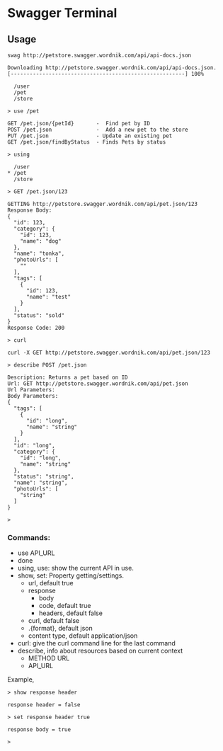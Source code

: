 # Swagger Terminal


## Usage

```
swag http://petstore.swagger.wordnik.com/api/api-docs.json

Downloading http://petstore.swagger.wordnik.com/api/api-docs.json.
[-------------------------------------------------------] 100%

  /user
  /pet
  /store

> use /pet

GET /pet.json/{petId}       -  Find pet by ID
POST /pet.json              -  Add a new pet to the store
PUT /pet.json               - Update an existing pet
GET /pet.json/findByStatus  - Finds Pets by status

> using 

  /user
* /pet
  /store

> GET /pet.json/123

GETTING http://petstore.swagger.wordnik.com/api/pet.json/123
Response Body: 
{
  "id": 123,
  "category": {
    "id": 123,
    "name": "dog"
  },
  "name": "tonka",
  "photoUrls": [
    ""
  ],
  "tags": [
    {
      "id": 123,
      "name": "test"
    }
  ],
  "status": "sold"
}
Response Code: 200

> curl

curl -X GET http://petstore.swagger.wordnik.com/api/pet.json/123

> describe POST /pet.json

Description: Returns a pet based on ID
Url: GET http://petstore.swagger.wordnik.com/api/pet.json
Url Parameters:
Body Parameters:
{
  "tags": [
    {
      "id": "long",
      "name": "string"
    }
  ],
  "id": "long",
  "category": {
    "id": "long",
    "name": "string"
  },
  "status": "string",
  "name": "string",
  "photoUrls": [
    "string"
  ]
}

>
```

### Commands:

- use API_URL
- done
- using, use: show the current API in use.
- show, set: Property getting/settings.
    - url, default true
    - response
        - body
        - code, default true
        - headers, default false
    - curl, default false
    - .{format}, default json
    - content type, default application/json
- curl: give the curl command line for the last command
- describe, info about resources based on current context
    - METHOD URL
    - API_URL 
    
Example, 

```
> show response header

response header = false

> set response header true

response body = true

>
```




